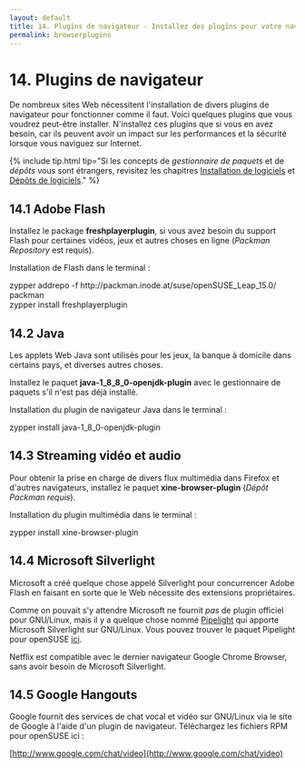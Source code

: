 ```yaml
---
layout: default
title: 14. Plugins de navigateur - Installez des plugins pour votre navigateur Web tels que Flash et Java
permalink: browserplugins
---
```


# 14. Plugins de navigateur

De nombreux sites Web nécessitent l'installation de divers plugins de navigateur pour fonctionner comme il faut. Voici quelques plugins que vous voudrez peut-être installer. N'installez ces plugins que si vous en avez besoin, car ils peuvent avoir un impact sur les performances et la sécurité lorsque vous naviguez sur Internet.

{% include tip.html tip="Si les concepts de *gestionnaire de paquets* et de *dépôts* vous sont étrangers, revisitez les chapitres [Installation de logiciels](installpackage) et [Dépôts de logiciels](repositories)." %}

## 14.1 Adobe Flash

Installez le package **freshplayerplugin**, si vous avez besoin du support Flash pour certaines vidéos, jeux et autres choses en ligne (*Packman Repository* est requis).

Installation de Flash dans le terminal :

<div class="clroot">zypper addrepo -f http://packman.inode.at/suse/openSUSE_Leap_15.0/ packman</div>

<div class="clroot">zypper install freshplayerplugin</div>

## 14.2 Java

Les applets Web Java sont utilisés pour les jeux, la banque à domicile dans certains pays, et diverses autres choses.

Installez le paquet **java-1_8_8_0-openjdk-plugin** avec le gestionnaire de paquets s'il n'est pas déjà installé.

Installation du plugin de navigateur Java dans le terminal :

<div class="clroot">zypper install java-1_8_0-openjdk-plugin</div>

## 14.3 Streaming vidéo et audio

Pour obtenir la prise en charge de divers flux multimédia dans Firefox et d'autres navigateurs, installez le paquet **xine-browser-plugin** (*Dépôt Packman requis*).

Installation du plugin multimédia dans le terminal :

<div class="clroot">zypper install xine-browser-plugin</div>

## 14.4 Microsoft Silverlight

Microsoft a créé quelque chose appelé Silverlight pour concurrencer Adobe Flash en faisant en sorte que le Web nécessite des extensions propriétaires.

Comme on pouvait s'y attendre Microsoft ne fournit *pas* de plugin officiel pour GNU/Linux, mais il y a quelque chose nommé [Pipelight](http://fds-team.de/cms/articles/2013-08/pipelight-using-silverlight-in-linux-browsers.html) qui apporte Microsoft Silverlight sur GNU/Linux. Vous pouvez trouver le paquet Pipelight pour openSUSE [ici](http://software.opensuse.org/package/pipelight).

Netflix est compatible avec le dernier navigateur Google Chrome Browser, sans avoir besoin de Microsoft Silverlight.

## 14.5 Google Hangouts

Google fournit des services de chat vocal et vidéo sur GNU/Linux via le site de Google à l'aide d'un plugin de navigateur. Téléchargez les fichiers RPM pour openSUSE ici :

[http://www.google.com/chat/video](http://www.google.com/chat/video)
